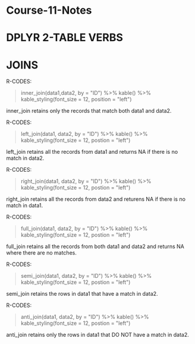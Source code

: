 # Course-11-Notes

# DPLYR 2-TABLE VERBS

# JOINS
R-CODES:
>inner_join(data1,data2, by = "ID") %>% kable() %>% kable_styling(font_size = 12, position = "left")

inner_join retains only the records that match both data1 and data2.

R-CODES:
>left_join(data1, data2, by = "ID") %>% kable() %>% kable_styling(font_size = 12, postion = "left")

left_join retains all the records from data1 and returns NA if there is no match in data2.

R-CODES:
>right_join(data1, data2, by = "ID") %>% kable() %>% kable_styling(font_size = 12, postion = "left")

right_join retains all the records from data2 and returens NA if there is no match in data1.

R-CODES:
>full_join(data1, data2, by = "ID") %>% kable() %>% kable_styling(font_size = 12, postion = "left")

full_join retains all the records from both data1 and data2 and returns NA where there are no matches.

R-CODES:
>semi_join(data1, data2, by = "ID") %>% kable() %>% kable_styling(font_size = 12, postion = "left")

semi_join retains the rows in data1 that have a match in data2.

R-CODES:
>anti_join(data1, data2, by = "ID") %>% kable() %>% kable_styling(font_size = 12, postion = "left")

anti_join retains only the rows in data1 that DO NOT have a match in data2.



